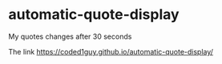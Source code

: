 # automatic-quote-display
My quotes changes after 30 seconds

The link
https://coded1guy.github.io/automatic-quote-display/
